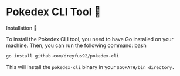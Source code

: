 
<h1>Pokedex CLI Tool 🧰</h1
#
This is a command-line interface (CLI) tool written in Go that allows you to search for information about Pokemon using the PokeAPI. It is based on the boot.dev project structure.

<h2>Installation 💾</h2>

To install the Pokedex CLI tool, you need to have Go installed on your machine. Then, you can run the following command:
bash 
```bash
go install github.com/dreyfus92/pokedex-cli
```

This will install the `pokedex-cli` binary in your `$GOPATH/bin directory.`
